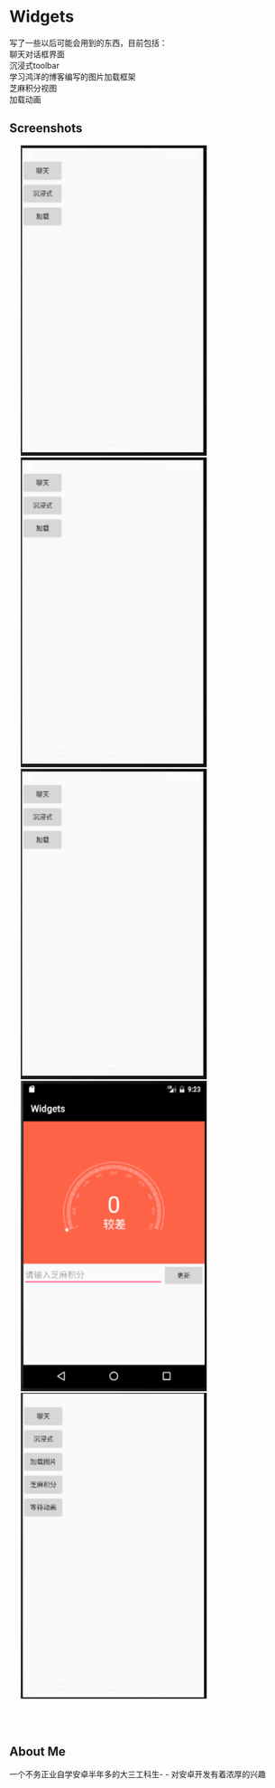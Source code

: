 # Widgets
写了一些以后可能会用到的东西，目前包括：<br>
聊天对话框界面<br>
沉浸式toolbar<br>
学习鸿洋的博客编写的图片加载框架<br>
芝麻积分视图<br>
加载动画<br>



## Screenshots

<img src="screenshots/liaotian.gif" width="330"  hspace="20">


<img src="screenshots/chenjinshi.gif" width="330"  hspace="20">



<img src="screenshots/jiazai.gif" width="330"  hspace="20">



<img src="screenshots/zhima.gif" width="330"  hspace="20">


<img src="screenshots/waiting.gif" width="330"  hspace="20">



<br><br>
## About Me
一个不务正业自学安卓半年多的大三工科生- - 对安卓开发有着浓厚的兴趣


